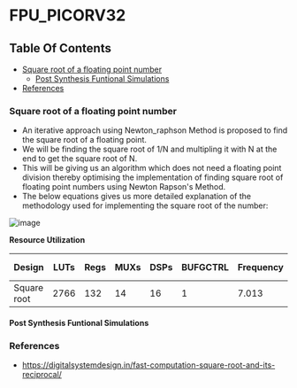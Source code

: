 # FPU_PICORV32
## Table Of Contents
- [Square root of a floating point number](#square-root-of-a-floating-point-number)
  - [Post Synthesis Funtional Simulations](#post-synthesis-funtional-simulations) 
- [References](#references)
### Square root of a floating point number

* An iterative approach using Newton_raphson Method is proposed to find the square root of a floating point.
* We will be finding the square root of 1/N and multipling it with N at the end to get the square root of N.
* This will be giving us an algorithm which does not need a floating point division thereby optimising the implementation of finding square root of floating point numbers using Newton Rapson's Method.
* The below equations gives us more detailed explanation of the methodology used for implementing the square root of the number:
    
![image](https://github.com/V-Pranathi/FPU_PICORV32/assets/140998470/f2162eba-ac3e-44b7-84a8-18d7abfd3861)  

**Resource Utilization**  

| Design   |  LUTs   | Regs   |  MUXs |  DSPs  |  BUFGCTRL  |  Frequency  |  ADP * 10^4  | 
| -------- | ------- | ------ | ----- | ------ | ---------- | ----------- | ------------ |
| Square root  | 2766 | 132   | 14    | 16     |     1      |  7.013      |  426.92      |  

#### Post Synthesis Funtional Simulations  


### References  
- https://digitalsystemdesign.in/fast-computation-square-root-and-its-reciprocal/
  
